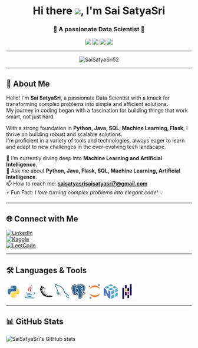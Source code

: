 <h1 align="center">Hi there <img src="https://raw.githubusercontent.com/MartinHeinz/MartinHeinz/master/wave.gif" width="30px">, I'm Sai SatyaSri</h1>
<h3 align="center">🚀 A passionate Data Scientist 🚀</h3>

<!-- ✨ Tagline Badges (light professional colors) -->
<p align="center">
  <b><i>
    <img src="https://img.shields.io/badge/Exploratory%20Data%20Analysis-87CEEB?style=for-the-badge&logo=google-analytics&logoColor=white" />
    <img src="https://img.shields.io/badge/Data%20Visualization-90EE90?style=for-the-badge&logo=databricks&logoColor=white" />
    <img src="https://img.shields.io/badge/Machine%20Learning-FFD580?style=for-the-badge&logo=python&logoColor=white" />
    <img src="https://img.shields.io/badge/Artificial%20Intelligence-D8BFD8?style=for-the-badge&logo=brain&logoColor=white" />
  </i></b>
</p>

---

<p align="center">
  <img src="https://komarev.com/ghpvc/?username=SaiSatyaSri52&label=Profile%20views&color=0e75b6&style=flat" alt="SaiSatyaSri52" />
</p>

---

## 🔭 About Me  

Hello! I'm **Sai SatyaSri**, a passionate Data Scientist with a knack for transforming complex problems into simple and efficient solutions.  
My journey in coding began with a fascination for building things that work smart, not just hard.  

With a strong foundation in **Python, Java, SQL, Machine Learning, Flask**, I thrive on building robust and scalable solutions.  
I'm proficient in a variety of tools and technologies, always eager to learn and adapt to new challenges in the ever-evolving tech landscape.  

🌱 I’m currently diving deep into **Machine Learning and Artificial Intelligence**.  
💬 Ask me about **Python, Java, Flask, SQL, Machine Learning, Artificial Intelligence**.  
📫 How to reach me: **saisatyasrisaisatyasri7@gmail.com**  
⚡ Fun Fact: *I love turning complex problems into elegant code!* 💡  

---

## 🌐 Connect with Me  

[![LinkedIn](https://img.shields.io/badge/LinkedIn-0A66C2?style=for-the-badge&logo=linkedin&logoColor=white)](https://www.linkedin.com/in/sai-satyasri-1a7697305)  
[![Kaggle](https://img.shields.io/badge/Kaggle-20BEFF?style=for-the-badge&logo=kaggle&logoColor=white)](https://www.kaggle.com/saisatyasri52)  
[![LeetCode](https://img.shields.io/badge/LeetCode-FFA116?style=for-the-badge&logo=leetcode&logoColor=white)](https://leetcode.com/u/saisatyasri/)  

---

## 🛠️ Languages & Tools  

<p align="left">
  <!-- Programming Languages -->
  <img src="https://raw.githubusercontent.com/devicons/devicon/master/icons/python/python-original.svg" width="40" height="40"/>
  <img src="https://raw.githubusercontent.com/devicons/devicon/master/icons/java/java-original.svg" width="40" height="40"/>
  <img src="https://raw.githubusercontent.com/devicons/devicon/master/icons/flask/flask-original.svg" width="40" height="40"/>
  
  <!-- Databases -->
  <img src="https://raw.githubusercontent.com/devicons/devicon/master/icons/mysql/mysql-original.svg" width="40" height="40"/>
  <img src="https://raw.githubusercontent.com/devicons/devicon/master/icons/postgresql/postgresql-original.svg" width="40" height="40"/>
  
  <!-- Data Science / Analysis -->
  <img src="https://raw.githubusercontent.com/devicons/devicon/master/icons/jupyter/jupyter-original.svg" width="40" height="40"/>
  <img src="https://raw.githubusercontent.com/devicons/devicon/master/icons/numpy/numpy-original.svg" width="40" height="40"/>
  <img src="https://raw.githubusercontent.com/devicons/devicon/master/icons/pandas/pandas-original.svg" width="40" height="40"/>
</p>

---

## 📊 GitHub Stats  

![SaiSatyaSri's GitHub stats](https://github-readme-stats.vercel.app/api?username=SaiSatyaSri52&show_icons=true&theme=radical)  
